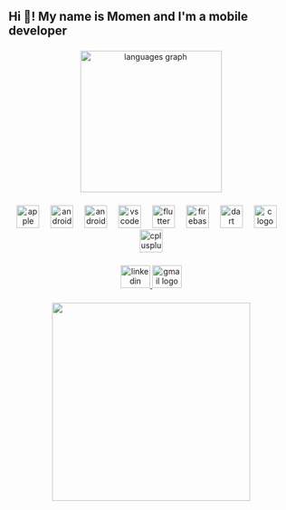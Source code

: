 <h2 align="left">Hi 👋! My name is Momen and I'm a mobile developer</h2>

###

<div align="center">
  <img src="https://github-readme-stats.vercel.app/api/top-langs?username=MOMEN56&locale=en&hide_title=true&layout=compact&card_width=320&langs_count=5&theme=merko&hide_border=false" height="250" alt="languages graph"  />
</div>

###

<div align="center">
  <img src="https://cdn.jsdelivr.net/gh/devicons/devicon/icons/apple/apple-original.svg" height="40" alt="apple logo"  />
  <img width="12" />
  <img src="https://cdn.jsdelivr.net/gh/devicons/devicon/icons/android/android-original.svg" height="40" alt="android logo"  />
  <img width="12" />
  <img src="https://cdn.jsdelivr.net/gh/devicons/devicon/icons/androidstudio/androidstudio-original.svg" height="40" alt="androidstudio logo"  />
  <img width="12" />
  <img src="https://cdn.jsdelivr.net/gh/devicons/devicon/icons/vscode/vscode-original.svg" height="40" alt="vscode logo"  />
  <img width="12" />
  <img src="https://cdn.jsdelivr.net/gh/devicons/devicon/icons/flutter/flutter-original.svg" height="40" alt="flutter logo"  />
  <img width="12" />
  <img src="https://cdn.jsdelivr.net/gh/devicons/devicon/icons/firebase/firebase-plain.svg" height="40" alt="firebase logo"  />
  <img width="12" />
  <img src="https://cdn.jsdelivr.net/gh/devicons/devicon/icons/dart/dart-original.svg" height="40" alt="dart logo"  />
  <img width="12" />
  <img src="https://cdn.jsdelivr.net/gh/devicons/devicon/icons/c/c-original.svg" height="40" alt="c logo"  />
  <img width="12" />
  <img src="https://cdn.jsdelivr.net/gh/devicons/devicon/icons/cplusplus/cplusplus-original.svg" height="40" alt="cplusplus logo"  />
</div>

###

<div align="center">
  <a href="https://www.linkedin.com/in/momen56/" target="_blank">
    <img src="https://raw.githubusercontent.com/maurodesouza/profile-readme-generator/master/src/assets/icons/social/linkedin/default.svg" width="52" height="40" alt="linkedin logo"  />
  </a>
  <a href="mailto:5momenalaa5@gmail.com" target="_blank">
    <img src="https://raw.githubusercontent.com/maurodesouza/profile-readme-generator/master/src/assets/icons/social/gmail/default.svg" width="52" height="40" alt="gmail logo"  />
  </a>
</div>

###

<div align="center">
  <img height="350" src="https://media3.giphy.com/media/v1.Y2lkPTc5MGI3NjExMWZ0YnFkMHZhejVrenFreDZrZHY3azlicHBrZzIzdTRoZmh1cTc5YSZlcD12MV9pbnRlcm5hbF9naWZfYnlfaWQmY3Q9Zw/kl5ctZSctCbE4/giphy.gif"  />
</div>

###
